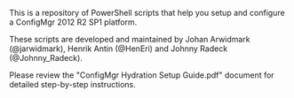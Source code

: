 This is a repository of PowerShell scripts that help you setup and configure a ConfigMgr 2012 R2 SP1 platform. 

These scripts are developed and maintained by Johan Arwidmark (@jarwidmark), Henrik Antin (@HenEri) and Johnny Radeck (@Johnny_Radeck).

Please review the "ConfigMgr Hydration Setup Guide.pdf" document for detailed step-by-step instructions.


